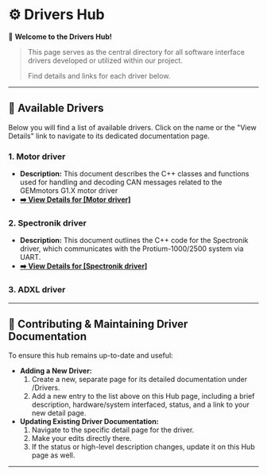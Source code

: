 # ⚙️ Drivers Hub

👋 **Welcome to the Drivers Hub!**

> This page serves as the central directory for all software interface drivers developed or utilized within our project. 
>
> Find details and links for each driver below.

---

## 📖 Available Drivers

Below you will find a list of available drivers. Click on the name or the "View Details" link to navigate to its dedicated documentation page.

### 1. Motor driver
*   **Description:** This document describes the C++ classes and functions used for handling and decoding CAN messages related to the GEMmotors G1.X motor driver
*   **[➡️ View Details for [Motor driver]](Drivers/Motor)**

### 2. Spectronik driver
*   **Description:** This document outlines the C++ code for the Spectronik driver, which communicates with the Protium-1000/2500 system via UART.
*   **[➡️ View Details for [Spectronik driver]](Drivers/Spectronik)**

### 3. ADXL driver


---

## 🤝 Contributing & Maintaining Driver Documentation

To ensure this hub remains up-to-date and useful:

*   **Adding a New Driver:**
    1.  Create a new, separate page for its detailed documentation under /Drivers.
    2.  Add a new entry to the list above on this Hub page, including a brief description, hardware/system interfaced, status, and a link to your new detail page.
*   **Updating Existing Driver Documentation:**
    1.  Navigate to the specific detail page for the driver.
    2.  Make your edits directly there.
    3.  If the status or high-level description changes, update it on this Hub page as well.

---